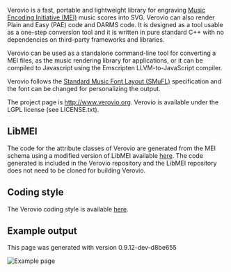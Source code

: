 Verovio is a fast, portable and lightweight library for engraving [Music Encoding Initiative (MEI)](http://www.music-encoding.org) music scores into SVG. Verovio can also render Plain and Easy (PAE) code and DARMS code. It is designed as a tool usable as a one-step conversion tool and it is written in pure standard C++ with no dependencies on third-party frameworks and libraries.

Verovio can be used as a standalone command-line tool for converting a MEI files, as the music rendering library for applications, or it can be compiled to Javascript using the Emscripten LLVM-to-JavaScript compiler.

Verovio follows the [Standard Music Font Layout (SMuFL)](http://www.smufl.org) specification and the font can be changed for personalizing the output.

The project page is http://www.verovio.org. Verovio is available under the LGPL license (see LICENSE.txt).

LibMEI
------

The code for the attribute classes of Verovio are generated from the MEI schema using a modified version of LibMEI available [here](https://github.com/rism-ch/libmei). The code generated is included in the Verovio repository and the LibMEI repository does not need to be cloned for building Verovio.

Coding style
------------

The Verovio coding style is available [here](doc/guidelines.md).

Example output
--------------

This page was generated with version 0.9.12-dev-d8be655

![Example page](/images/page-0.9.12-dev-d8be655)
